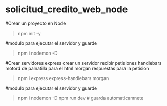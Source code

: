 # solicitud_credito_web_node
 
#Crear un proyecto en Node
> npm init -y

#modulo para ejecutar el servidor y guarde
> npm i nodemon -D

#Crear servidores 
express crear un servidor recibir petisiones
handlebars motord de palnatilla para el html 
morgan respuestas para la petision 
> npm i express express-handlebars morgan

#modulo para ejecutar el servidor y guarde
> npm i nodemon -D
> npm run dev # guarda automaticamnete